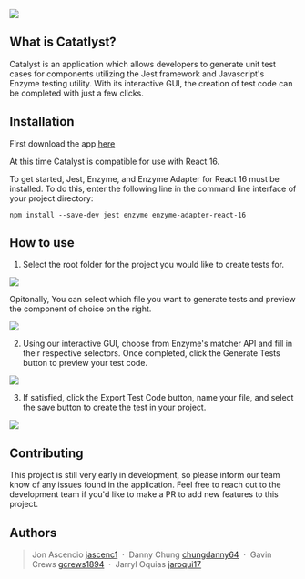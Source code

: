 ![](https://i.imgur.com/OpWjHnD.png)

## What is Catatlyst?

Catalyst is an application which allows developers to generate unit test cases for components utilizing the Jest framework and Javascript's Enzyme testing utility. With its interactive GUI, the creation of test code can be completed with just a few clicks.

## Installation

First download the app [here](https://www.google.com)

At this time Catalyst is compatible for use with React 16.

To get started, Jest, Enzyme, and Enzyme Adapter for React 16 must be installed.
To do this, enter the following line in the command line interface of your project directory:

    npm install --save-dev jest enzyme enzyme-adapter-react-16

## How to use

1. Select the root folder for the project you would like to create tests for.

![](https://i.imgur.com/o1EVl5B.gif)

  Opitonally, You can select which file you want to generate tests and preview the component of choice on the right.

![](https://i.imgur.com/XV6acqK.gif)

2. Using our interactive GUI, choose from Enzyme's matcher API and fill in their respective selectors. Once completed, click the Generate Tests button to preview your test 
code.

![](https://i.imgur.com/Yze4a98.gif)

3.  If satisfied, click the Export Test Code button, name your 
file, and select the save button to create the test in your project.

![](https://i.imgur.com/bCiQj4O.gif)

## Contributing

This project is still very early in development, so please inform our team know of any issues found in the application.
Feel free to reach out to the development team if you'd like to make a PR to add new features to this project.

## Authors

> Jon Ascencio [jascenc1](https://github.com/jascenc1) &nbsp;&middot;&nbsp;
> Danny Chung [chungdanny64](https://github.com/chungdanny64) &nbsp;&middot;&nbsp;
> Gavin Crews [gcrews1894](https://github.com/gcrews1894) &nbsp;&middot;&nbsp;
> Jarryl Oquias [jaroqui17](https://github.com/jaroqui17)
